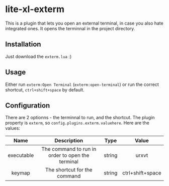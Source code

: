 # lite-xl-exterm

This is a plugin that lets you open an external terminal, in case you also hate integrated ones. It opens the terminnal in the project directory.

## Installation

Just download the `exterm.lua` :)

## Usage

Either run `exterm:Open Terminal` (`exterm:open-terminal`) or run the correct shortcut, `ctrl+shift+space` by default.

## Configuration

There are 2 optionns - the terminnal to run, and the shortcut. The plugin property is `exterm`, so `config.plugins.exterm.valuehere`. Here are the values:

| Name | Description | Type | Value |
|:-:|:-:|:-:|:-:|
| executable | The command to run in order to open the terminal | string | urxvt |
| keymap | The shortcut for the command | string | ctrl+shift+space |
